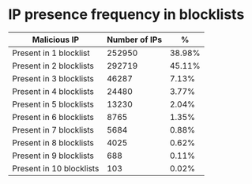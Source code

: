 # IP presence frequency in blocklists
| Malicious IP | Number of IPs | % |
|----|----|----|
| Present in 1 blocklist | 252950 | 38.98% |
| Present in 2 blocklists | 292719 | 45.11% |
| Present in 3 blocklists | 46287 | 7.13% |
| Present in 4 blocklists | 24480 | 3.77% |
| Present in 5 blocklists | 13230 | 2.04% |
| Present in 6 blocklists | 8765 | 1.35% |
| Present in 7 blocklists | 5684 | 0.88% |
| Present in 8 blocklists | 4025 | 0.62% |
| Present in 9 blocklists | 688 | 0.11% |
| Present in 10 blocklists | 103 | 0.02% |
